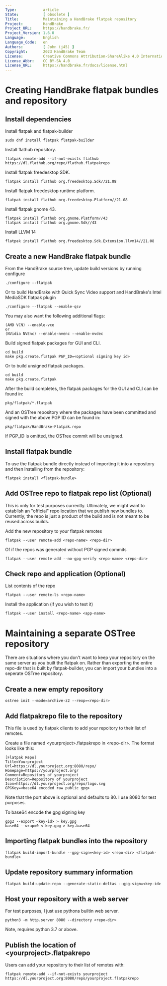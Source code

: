 ```yaml
---
Type:            article
State:           [ obsolete ]
Title:           Maintaining a HandBrake flatpak repository
Project:         HandBrake
Project_URL:     https://handbrake.fr/
Project_Version: 1.6.0
Language:        English
Language_Code:   en
Authors:         [ John (j45) ]
Copyright:       2023 HandBrake Team
License:         Creative Commons Attribution-ShareAlike 4.0 International
License_Abbr:    CC BY-SA 4.0
License_URL:     https://handbrake.fr/docs/license.html
---
```


Creating HandBrake flatpak bundles and repository
=================================================

## Install dependencies

Install flatpak and flatpak-builder

    sudo dnf install flatpak flatpak-builder

Install flathub repository.

    flatpak remote-add --if-not-exists flathub https://dl.flathub.org/repo/flathub.flatpakrepo

Install flatpak freedesktop SDK.

    flatpak install flathub org.freedesktop.Sdk//21.08

Install flatpak freedesktop runtime platform.

    flatpak install flathub org.freedesktop.Platform//21.08
    
Install flatpak gnome 43.

    flatpak install flathub org.gnome.Platform//43
    flatpak install flathub org.gnome.Sdk//43
    
Install LLVM 14

    flatpak install flathub org.freedesktop.Sdk.Extension.llvm14//21.08


## Create a new HandBrake flatpak bundle

From the HandBrake source tree, update build versions by running configure

    ./configure --flatpak

Or to build HandBrake with Quick Sync Video support and HandBrake's Intel MediaSDK flatpak plugin

    ./configure --flatpak --enable-qsv
    
You may also want the following additional flags:

    (AMD VCN) --enable-vce  
    or  
    (NVidia NVEnc) --enable-nvenc --enable-nvdec

Build signed flatpak packages for GUI and CLI.

    cd build
    make pkg.create.flatpak PGP_ID=<optional signing key id>

Or to build unsigned flatpak packages.

    cd build
    make pkg.create.flatpak

After the build completes, the flatpak packages for the GUI and CLI can be found in:

    pkg/flatpak/*.flatpak

And an OSTree repository where the packages have been committed and signed with the above PGP ID can be found in:

    pkg/flatpak/HandBrake-Flatpak.repo

If PGP_ID is omitted, the OSTree commit will be unsigned.

## Install flatpak bundle

To use the flatpak bundle directly instead of importing it into a repository and then installing from the repository:

    flatpak install <flatpak-bundle>

## Add OSTree repo to flatpak repo list (Optional)

This is only for test purposes currently.  Ultimately, we might want to establish an "official" repo location that we publish new bundles to.  Currently, the repo is just a product of the build and is not meant to be reused across builds.

Add the new repository to your flatpak remotes

    flatpak --user remote-add <repo-name> <repo-dir>

Of if the repos was generated without PGP signed commits

    flatpak --user remote-add --no-gpg-verify <repo-name> <repo-dir>

## Check repo and application (Optional)

List contents of the repo

    flatpak --user remote-ls <repo-name>

Install the application (if you wish to test it)

    flatpak --user install <repo-name> <app-name>

# Maintaining a separate OSTree repository

There are situations where you don't want to keep your repository on the same server as you built the flatpak on.  Rather than exporting the entire repo-dir that is built by flatpak-builder, you can import your bundles into a seperate OSTree repository.

## Create a new empty repository

```
ostree init --mode=archive-z2 --reop=<repo-dir>
```

## Add flatpakrepo file to the repository

This file is used by flatpak clients to add your repoitory to their list of remotes.

Create a file named \<yourproject\>.flatpakrepo in \<repo-dir\>.  The format looks like this:

```
[Flatpak Repo]
Title=Yourproject
Url=https://dl.yourproject.org:8080/repo/
Homepage=https://yourproject.org/
Comment=Repository of yourproject
Description=Repository of yourproject
Icon=https://dl.yourproject.org/repo/logo.svg
GPGKey=<base64 encoded raw public gpg>
```

Note that the port above is optional and defaults to 80. I use 8080 for test purposes.

To base64 encode the gpg signing key

```
gpg2 --export <key-id> > key.gpg
base64 --wrap=0 < key.gpg > key.base64
```

## Importing flatpak bundles into the repository

```
flatpak build-import-bundle --gpg-sign=<key-id> <repo-dir> <flatpak-bundle>
```

## Update repository summary information

```
flatpak build-update-repo --generate-static-deltas --gpg-sign=<key-id>
```

## Host your repository with a web server

For test purposes, I just use pythons builtin web server.

```
python3 -m http.server 8080 --directory <repo-dir>
```

Note, requires python 3.7 or above.

## Publish the location of \<yourproject\>.flatpakrepo

Users can add your repository to their list of remotes with:

```
flatpak remote-add --if-not-exists yourproject https://dl.yourproject.org:8080/repo/yourproject.flatpakrepo
```
